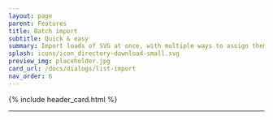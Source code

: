 ```yaml
---
layout: page
parent: Features
title: Batch import
subtitle: Quick & easy
summary: Import loads of SVG at once, with multiple ways to assign them to glyphs/code-point.<br>Import directly to your current selection, or to specific Unicode blocks.
splash: icons/icon_directory-download-small.svg
preview_img: placeholder.jpg
card_url: /docs/dialogs/list-import
nav_order: 6
---
```


{% include header_card.html %}

---